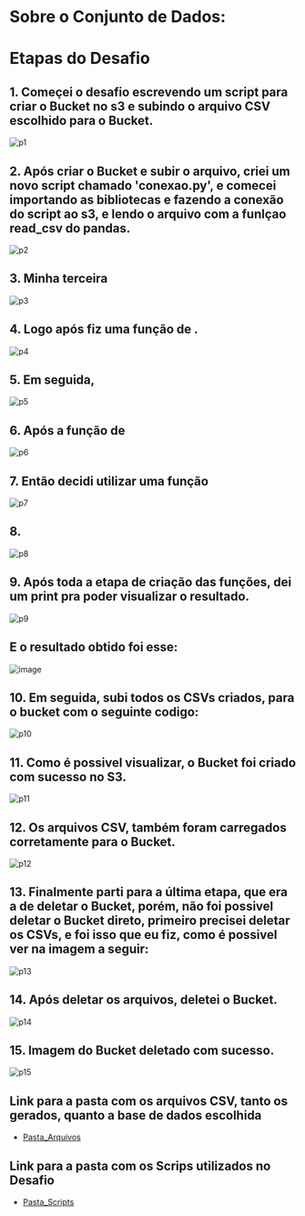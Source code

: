 # Sobre o Conjunto de Dados:
##

##
# **Etapas do Desafio**

## 1. Começei o desafio escrevendo um script para criar o Bucket no s3 e subindo o arquivo CSV escolhido para o Bucket.
![p1]()
##

## 2. Após criar o Bucket e subir o arquivo, criei um novo script chamado 'conexao.py', e comecei importando as bibliotecas e fazendo a conexão do script ao s3, e lendo o arquivo com a funlçao read_csv do pandas.
![p2]()
##

## 3. Minha terceira 
![p3]()
##

## 4. Logo após fiz uma função de .
![p4]()
##

## 5. Em seguida, 
![p5]()
##

## 6. Após a função de 
![p6]()
##

## 7. Então decidi utilizar uma função 
![p7]()
##

## 8. 
![p8]()
##

## 9. Após toda a etapa de criação das funções, dei um print pra poder visualizar o resultado.
![p9]()
##
## E o resultado obtido foi esse:
![image]()


## 10. Em seguida, subi todos os CSVs criados, para o bucket com o seguinte codigo:
![p10]()
##

## 11. Como é possivel visualizar, o Bucket foi criado com sucesso no S3.
![p11]()
##

## 12. Os arquivos CSV, também foram carregados corretamente para o Bucket.
![p12]()
##

## 13. Finalmente parti para a última etapa, que era a de deletar o Bucket, porém, não foi possivel deletar o Bucket direto, primeiro precisei deletar os CSVs, e foi isso que eu fiz, como é possivel ver na imagem a seguir:
![p13]()
##

## 14. Após deletar os arquivos, deletei o Bucket.
![p14]()
##

## 15. Imagem do Bucket deletado com sucesso.
![p15]()
##

## Link para a pasta com os arquivos CSV, tanto os gerados, quanto a base de dados escolhida
- [Pasta_Arquivos]()
##
## Link para a pasta com os Scrips utilizados no Desafio
- [Pasta_Scripts]()

